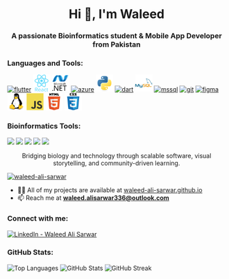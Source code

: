 <h1 align="center">Hi 👋, I'm Waleed</h1>
<h3 align="center">A passionate Bioinformatics student & Mobile App Developer from Pakistan</h3>
<h3 align="left">Languages and Tools:</h3>
<p align="left">
  <a href="https://flutter.dev" target="_blank"><img src="https://www.vectorlogo.zone/logos/flutterio/flutterio-icon.svg" alt="flutter" width="40" height="40"/></a>
  <a href="https://reactjs.org/" target="_blank"><img src="https://raw.githubusercontent.com/devicons/devicon/master/icons/react/react-original-wordmark.svg" alt="react" width="40" height="40"/></a>
  <a href="https://dotnet.microsoft.com/" target="_blank"><img src="https://raw.githubusercontent.com/devicons/devicon/master/icons/dot-net/dot-net-original-wordmark.svg" alt="dotnet" width="40" height="40"/></a>
  <a href="https://azure.microsoft.com/en-in/" target="_blank"><img src="https://www.vectorlogo.zone/logos/microsoft_azure/microsoft_azure-icon.svg" alt="azure" width="40" height="40"/></a>
  <a href="https://www.python.org" target="_blank"><img src="https://raw.githubusercontent.com/devicons/devicon/master/icons/python/python-original.svg" alt="python" width="40" height="40"/></a>
  <a href="https://dart.dev" target="_blank"><img src="https://www.vectorlogo.zone/logos/dartlang/dartlang-icon.svg" alt="dart" width="40" height="40"/></a>
  <a href="https://www.mysql.com/" target="_blank"><img src="https://raw.githubusercontent.com/devicons/devicon/master/icons/mysql/mysql-original-wordmark.svg" alt="mysql" width="40" height="40"/></a>
  <a href="https://www.microsoft.com/en-us/sql-server" target="_blank"><img src="https://www.svgrepo.com/show/303229/microsoft-sql-server-logo.svg" alt="mssql" width="40" height="40"/></a>
  <a href="https://git-scm.com/" target="_blank"><img src="https://www.vectorlogo.zone/logos/git-scm/git-scm-icon.svg" alt="git" width="40" height="40"/></a>
  <a href="https://www.figma.com/" target="_blank"><img src="https://www.vectorlogo.zone/logos/figma/figma-icon.svg" alt="figma" width="40" height="40"/></a>
  <a href="https://www.linux.org/" target="_blank"><img src="https://raw.githubusercontent.com/devicons/devicon/master/icons/linux/linux-original.svg" alt="linux" width="40" height="40"/></a>
  <a href="https://developer.mozilla.org/en-US/docs/Web/JavaScript" target="_blank"><img src="https://raw.githubusercontent.com/devicons/devicon/master/icons/javascript/javascript-original.svg" alt="javascript" width="40" height="40"/></a>
  <a href="https://www.w3.org/html/" target="_blank"><img src="https://raw.githubusercontent.com/devicons/devicon/master/icons/html5/html5-original-wordmark.svg" alt="html5" width="40" height="40"/></a>
  <a href="https://www.w3schools.com/css/" target="_blank"><img src="https://raw.githubusercontent.com/devicons/devicon/master/icons/css3/css3-original-wordmark.svg" alt="css3" width="40" height="40"/></a>
</p>

<h3 align="left">Bioinformatics Tools:</h3>
<p align="left">
  <img src="https://img.shields.io/badge/BLAST-006699?style=for-the-badge&logoColor=white" />
  <img src="https://img.shields.io/badge/ClustalW-228B22?style=for-the-badge&logoColor=white" />
  <img src="https://img.shields.io/badge/Chimera-8B0000?style=for-the-badge&logoColor=white" />
  <img src="https://img.shields.io/badge/MEGA11-1E90FF?style=for-the-badge&logoColor=white" />
  <img src="https://img.shields.io/badge/Ligplot++-4B0082?style=for-the-badge&logoColor=white" />
</p>

<p align="center">
  Bridging biology and technology through scalable software, visual storytelling, and community-driven learning.
</p>

<p align="left"> 
  <a href="https://github.com/ryo-ma/github-profile-trophy">
    <img src="https://github-profile-trophy.vercel.app/?username=waleed-ali-sarwar&theme=tokyonight&margin-w=15&margin-h=15" alt="waleed-ali-sarwar" />
  </a> 
</p>

- 👨‍💻 All of my projects are available at [waleed-ali-sarwar.github.io](https://waleed-ali-sarwar.github.io)
- 📫 Reach me at **waleed.alisarwar336@outlook.com**

<h3 align="left">Connect with me:</h3>
<p align="left">
  <a href="https://linkedin.com/in/waleed-ali-sarwar" target="blank">
    <img align="center" src="https://raw.githubusercontent.com/rahuldkjain/github-profile-readme-generator/master/src/images/icons/Social/linked-in-alt.svg" alt="LinkedIn - Waleed Ali Sarwar" height="30" width="40" />
  </a>
</p>

<h3 align="left">GitHub Stats:</h3>
<img align="center" src="https://github-readme-stats.vercel.app/api/top-langs?username=waleed-ali-sarwar&show_icons=true&locale=en&layout=compact&theme=tokyonight" alt="Top Languages" />
<img align="center" src="https://github-readme-stats.vercel.app/api?username=waleed-ali-sarwar&show_icons=true&theme=tokyonight&hide_title=true" alt="GitHub Stats" />
<img align="center" src="https://streak-stats.demolab.com/?user=waleed-ali-sarwar&theme=tokyonight" alt="GitHub Streak" />

